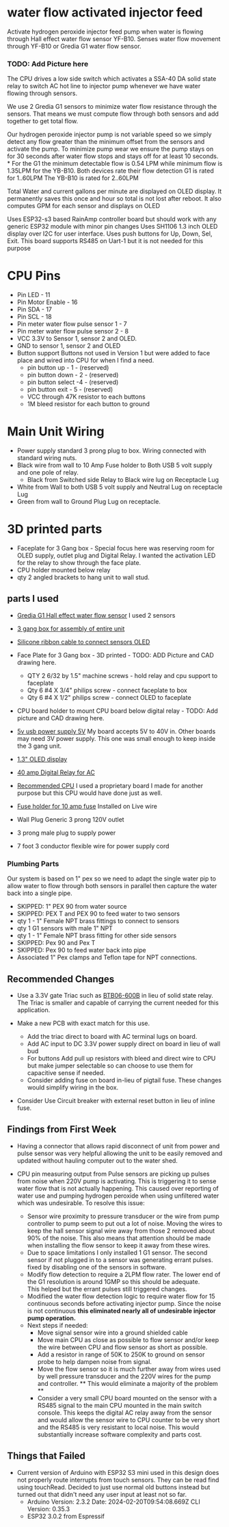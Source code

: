 # water flow activated injector feed

Activate hydrogen peroxide injector feed pump when water is flowing through Hall effect water flow sensor YF-B10.  Senses water flow movement through YF-B10 or Gredia G1 water flow sensor.  
### TODO: Add Picture here

The CPU drives a low side switch which activates a SSA-40 DA solid state relay to switch AC hot line to injector pump whenever we have water flowing through 
sensors. 

We use 2 Gredia G1 sensors to minimize water flow 
resistance through the sensors. That means we must compute flow through 
both sensors and add together to get total flow.   

Our hydrogen peroxide injector pump is not variable speed so we simply detect any flow greater than the minimum offset from the sensors and activate the pump.  To minimize pump wear we ensure the pump stays on for 30 seconds after water flow stops and stays off for at least 10 seconds.  
    * For the G1 the minimum detectable flow is 0.54 LPM while minimum 
      flow is 1.35LPM for the YB-B10. Both devices rate their flow detection
      G1 is rated for 1..60LPM   The YB-B10 is rated for 2..60LPM

Total Water and current gallons per minute are displayed on OLED display.  It permanently saves this once and hour so total is not lost after reboot.    It also computes GPM for each sensor and displays on OLED


Uses ESP32-s3 based RainAmp controller board but should work with any generic ESP32 module with minor pin changes Uses SH1106 1.3 inch OLED display over I2C for user interface.  Uses push buttons for Up, Down, Sel, Exit.  This board
supports RS485 on Uart-1 but it is not needed for this purpose 

# CPU Pins
* Pin LED - 11
* Pin Motor Enable - 16
* Pin SDA - 17
* Pin SCL - 18
* Pin meter water flow pulse sensor 1 - 7
* Pin meter water flow pulse sensor 2 - 8 
* VCC 3.3V to Sensor 1, sensor 2 and OLED.
* GND to sensor 1, sensor 2 and OLED
* Button support
    Buttons not used in Version 1 but were added to 
    face place and wired into CPU for when I find a
    need. 
    * pin button up - 1  - (reserved) 
    * pin button down - 2 - (reserved) 
    * pin button select -4  - (reserved) 
    * pin button exit  - 5 - (reserved) 
    * VCC through 47K resistor to each  buttons
    * 1M bleed resistor for each button to ground 


# Main Unit Wiring
* Power supply standard 3 prong plug to box. Wiring connected with standard wiring nuts. 
* Black wire from wall to 10 Amp Fuse holder to Both USB 5 volt supply and one pole of relay.
  * Black from Switched side Relay to Black wire lug on Receptacle Lug
* White from Wall to both USB 5 volt supply and Neutral Lug on receptacle Lug
* Green from wall to Ground Plug Lug on receptacle.


# 3D printed parts
* Faceplate for 3 Gang box - Special focus here was reserving room for 
  OLED supply,  outlet plug and Digital Relay.  I wanted the activation 
  LED for the relay to show through the face plate.  
* CPU holder mounted below relay
* qty 2 angled brackets to hang unit to wall stud.


## parts I used
* [Gredia G1 Hall effect water flow sensor](https://www.amazon.com/GREDIA-Sensor-Food-Grade-Flowmeter-Counter/dp/B07RF5D156/)  I used 2 sensors
* [3 gang box for assembly of entire unit](https://www.amazon.com/Madison-Electric-Products-MSB3G-Adjustable/dp/B00H8NUVQA)
* [Silicone ribbon cable to connect sensors OLED](https://www.amazon.com/MECCANIXITY-Ribbon-Silicone-Stranded-Tinned/dp/B0CBB3C91V)

* Face Plate for 3 Gang box -  3D printed - TODO: ADD Picture and 
  CAD drawing here.
    * QTY 2  6/32 by 1.5" machine screws - hold relay and cpu support to faceplate
    * Qty 6  #4 X 3/4" philips screw - connect faceplate to box
    * Qty 6   #4 X 1/2" philips screw - connect OLED to faceplate

* CPU board holder to mount CPU board below digital relay - TODO: Add picture 
  and CAD drawing here.

* [5v usb power supply 5V](https://www.amazon.com/Adapter-UorMe-Charger-Charging-Compatible/dp/B08LGRN2NR)  My board 
  accepts 5V to 40V in.  Other boards may need 3V power supply. This one was 
  small enough to keep inside the 3 gang unit.
* [1.3" OLED display](https://www.aliexpress.us/item/2251832498844654.html)
* [40 amp Digital Relay for AC](https://www.aliexpress.us/item/3256804475347699)
* [Recommended CPU](https://www.aliexpress.us/item/3256805991471052.html) I used a proprietary board I made for another purpose but this CPU would have done just as well.
* [Fuse holder for 10 amp fuse](https://www.amazon.com/KOLACEN-Automotive-Inline-5x20mm-Holder/dp/B071G1L98V) Installed on Live wire 
* Wall Plug Generic 3 prong 120V outlet
* 3 prong male plug to supply power
* 7 foot 3 conductor flexible wire for power supply cord

### Plumbing Parts
Our system is based on 1" pex so we need to adapt the single water 
pip to allow water to flow through both sensors in parallel then 
capture the water back into a single pipe.
* SKIPPED: 1" PEX 90 from water source
* SKIPPED: PEX T and PEX 90 to feed water to two sensors
* qty 1 -  1" Female NPT brass fittings to connect to sensors
* qty 1 G1 sensors with male 1" NPT 
* qty 1 - 1" Female NPT  brass fitting for other side sensors
* SKIPPED: Pex 90 and Pex T 
* SKIPPED: Pex 90 to feed water back into pipe
* Associated 1" Pex clamps  and Teflon tape for NPT connections.


## Recommended Changes  
* Use a 3.3V gate Triac such as [BTB06-600B](https://www.aliexpress.us/item/3256806576807703.html) in lieu of solid state relay.  The Triac is smaller and capable of carrying the current needed for this application.

* Make a new PCB with exact match for this use.
  * Add the triac direct to board with AC terminal lugs on board.  
  * Add AC input to DC 3.3V power supply direct on board in lieu of wall bud
  * For buttons Add pull up resistors with bleed and direct wire to CPU but make jumper selectable so can choose to use them for capacitive sense if needed.  
  * Consider adding fuse on board in-lieu of pigtail fuse.  These changes
would simplify wiring in the box. 
* Consider Use Circuit breaker with external reset button in lieu of inline fuse.

## Findings from First Week
* Having a connector that allows rapid disconnect of unit from power and pulse 
  sensor was very helpful allowing the unit to be easily removed and updated 
  without hauling computer out to the water shed. 

* CPU pin measuring output from Pulse sensors are picking up pulses from noise when 220V pump is activating.  This is triggering it to sense water flow that is not actually happening.  This caused over reporting of water use and pumping hydrogen peroxide when
using unfiltered water which was undesirable.  To resolve this issue:
  * Sensor wire proximity to pressure transducer or the wire from pump 
    controller to pump seem to put out a lot of noise. Moving the wires
    to keep the hall sensor signal wire away from those 2 removed 
    about 90% of the noise. This also means that attention should 
    be made when installing the flow sensor to keep it away from these
    wires.
  * Due to space limitations I only installed 1 G1 sensor.  The second 
    sensor if not plugged in to a sensor was generating errant pulses.
    fixed by disabling one of the sensors in software.
  * Modify flow detection to require a 2LPM flow rater.   The lower end 
    of the G1 resolution is around 1GMP so this should be adequate.  
    This helped but the errant pulses still triggered changes.
  * Modified the water flow detection logic to require water flow 
    for 15 continuous seconds before activating injector pump.
    Since the noise is not continuous **this eliminated nearly all 
    of undesirable injector pump operation.**
  * Next steps if needed:
    * Move signal sensor wire into a ground shielded cable 
    * Move main CPU as close as possible to flow sensor 
      and/or keep the wire between CPU and flow sensor 
      as short as possible. 
    * Add a resistor in range of 50K to 250K to ground on 
      sensor probe to help dampen noise from signal.
    * Move the flow sensor so it is much further away 
      from wires used by well pressure transducer and the 
      220V wires for the pump and controller.  ** This 
      would eliminate a majority of the problem **
    * Consider a very small CPU board mounted on the sensor
      with a RS485 signal to the main CPU mounted in the 
      main switch console.  This keeps the digital AC relay
      away from the sensor and would allow the sensor wire
      to CPU counter to be very short and the RS485 is very 
      resistant to local noise.  This would substantially 
      increase software complexity and parts cost.


## Things that Failed
* Current version of Arduino with ESP32 S3 mini used in this design does not properly route interrupts from touch sensors.  They can be read find using touchRead.  Decided to just use normal old buttons instead but turned out that didn't need any user input at least not so far.
  * Arduino Version: 2.3.2 Date: 2024-02-20T09:54:08.669Z CLI Version: 0.35.3 
  * ESP32 3.0.2 from Espressif
  